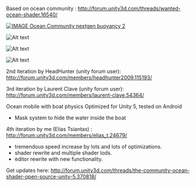 Based on ocean community : http://forum.unity3d.com/threads/wanted-ocean-shader.16540/

[![IMAGE Ocean Community nextgen buoyancy 2](https://img.youtube.com/vi/OaLmEHpHYkI/0.jpg)](https://www.youtube.com/watch?v=OaLmEHpHYkI)

![Alt text](http://i.imgur.com/2aEaQF5.jpg)

![Alt text](http://i.imgur.com/iui8lyB.jpg)

![Alt text](http://i.imgur.com/oYLtnc7.jpg)

2nd iteration by HeadHunter (unity forum user): http://forum.unity3d.com/members/headhunter2009.115193/

3rd iteration by Laurent Clave (unity forum user): http://forum.unity3d.com/members/laurent-clave.54364/

Ocean mobile with boat physics
Optimized for Unity 5, tested on Android
- Mask system to hide the water inside the boat

4th iteration by me (Elias Tsiantas) : http://forum.unity3d.com/members/elias_t.24679/

- tremendous speed increase by lots and lots of optimizations.
- shader rewrite and multiple shader lods.
- editor rewrite with new functionality.

Get updates here: http://forum.unity3d.com/threads/the-community-ocean-shader-open-source-unity-5.370818/



